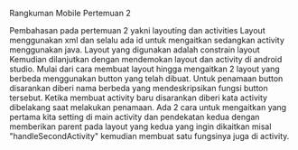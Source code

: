 Rangkuman Mobile Pertemuan 2

Pembahasan pada pertemuan 2 yakni layouting dan activities
Layout menggunakan xml dan selalu ada id untuk mengaitkan sedangkan activity menggunakan java.
Layout yang digunakan adalah constrain layout
Kemudian dilanjutkan dengan mendemokan layout dan activity di android studio. 
Mulai dari cara membuat layout hingga mengaitkan 2 layout yang berbeda menggunakan button yang telah dibuat. 
Untuk penamaan button disarankan diberi nama berbeda yang mendeskripsikan fungsi button tersebut.
Ketika membuat activity baru disarankan diberi kata activity dibelakang saat melakukan penamaan.
Ada 2 cara untuk mengaitkan yang pertama kita setting di main activity dan pendekatan kedua dengan
memberikan parent pada layout yang kedua yang ingin dikaitkan misal "handleSecondActivity" kemudian membuat satu fungsinya juga di activity.
